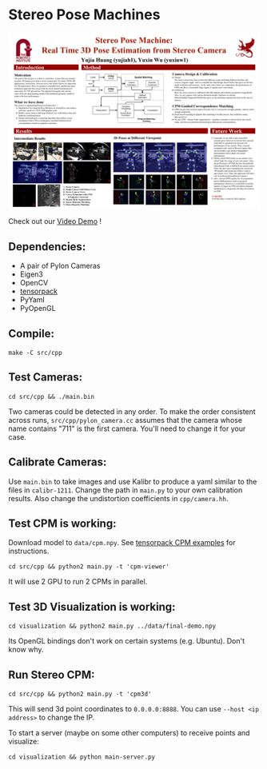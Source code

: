 # Stereo Pose Machines

![demo](./demo/poster.jpg)

Check out our [Video Demo](https://www.youtube.com/watch?v=-BcL1aqEsjA) !

## Dependencies:
+ A pair of Pylon Cameras
+ Eigen3
+ OpenCV
+ [tensorpack](https://github.com/ppwwyyxx/tensorpack)
+ PyYaml
+ PyOpenGL

## Compile:
```
make -C src/cpp
```

## Test Cameras:
```
cd src/cpp && ./main.bin
```
Two cameras could be detected in any order. To make the order consistent across runs, `src/cpp/pylon_camera.cc`
assumes that the camera whose name contains "711" is the first camera. You'll need to change it
for your case.

## Calibrate Cameras:
Use `main.bin` to take images and use Kalibr to produce a yaml similar to the files in `calibr-1211`.
Change the path in `main.py` to your own calibration results. Also change the undistortion
coefficients in `cpp/camera.hh`.

## Test CPM is working:
Download model to `data/cpm.npy`. See [tensorpack CPM examples](https://github.com/ppwwyyxx/tensorpack/tree/master/examples/ConvolutionalPoseMachines) for instructions.
```
cd src/cpp && python2 main.py -t 'cpm-viewer'
```
It will use 2 GPU to run 2 CPMs in parallel.

## Test 3D Visualization is working:
```
cd visualization && python2 main.py ../data/final-demo.npy
```
Its OpenGL bindings don't work on certain systems (e.g. Ubuntu). Don't know why.

## Run Stereo CPM:
```
cd src/cpp && python2 main.py -t 'cpm3d'
```
This will send 3d point coordinates to `0.0.0.0:8888`. You can use `--host <ip address>` to change the IP.

To start a server (maybe on some other computers) to receive points and visualize:
```
cd visualization && python main-server.py
```
